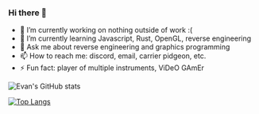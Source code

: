 ### Hi there 👋

<!--
**WhatsCS/WhatsCS** is a ✨ _special_ ✨ repository because its `README.md` (this file) appears on your GitHub profile.
-->
- 🔭 I’m currently working on nothing outside of work :(
- 🌱 I’m currently learning Javascript, Rust, OpenGL, reverse engineering
- 💬 Ask me about reverse engineering and graphics programming
- 📫 How to reach me: discord, email, carrier pidgeon, etc.
- ⚡ Fun fact: player of multiple instruments, ViDeO GAmEr

![Evan's GitHub stats](https://github-readme-stats.vercel.app/api?username=whatscs&count_private=true)

[![Top Langs](https://github-readme-stats.vercel.app/api/top-langs/?username=whatscs&layout=compact)](https://github.com/anuraghazra/github-readme-stats)
